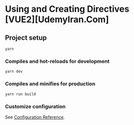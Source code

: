 # Using and Creating Directives [VUE2][UdemyIran.Com]

## Project setup
```
yarn
```

### Compiles and hot-reloads for development
```
yarn dev
```

### Compiles and minifies for production
```
yarn run build
```

### Customize configuration
See [Configuration Reference](https://cli.vuejs.org/config/).
